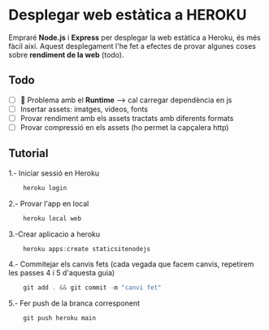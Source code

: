 # Desplegar web estàtica a HEROKU

Empraré **Node.js** i **Express** per desplegar la web estàtica a Heroku, és més fàcil així.
Aquest desplegament l'he fet a efectes de provar algunes coses sobre **rendiment de la web** (todo).

## Todo

 - [ ] :bug: Problema amb el **Runtime** --> cal carregar dependència en js
 - [ ] Insertar assets: imatges, videos, fonts
 - [ ] Provar rendiment amb els assets tractats amb diferents formats
 - [ ] Provar compressió en els assets (ho permet la capçalera http)

## Tutorial

1.- Iniciar sessió en Heroku

```js
    heroku login
```

2.- Provar l'app en local

```js
    heroku local web
```

3.-Crear aplicacio a heroku

```js
    heroku apps:create staticsitenodejs
```

4.- Commitejar els canvis fets (cada vegada que facem canvis, repetirem les passes 4 i 5 d'aquesta guia)

```js
    git add . && git commit -m "canvi fet"
```

5.- Fer push de la branca corresponent

```js
    git push heroku main
```